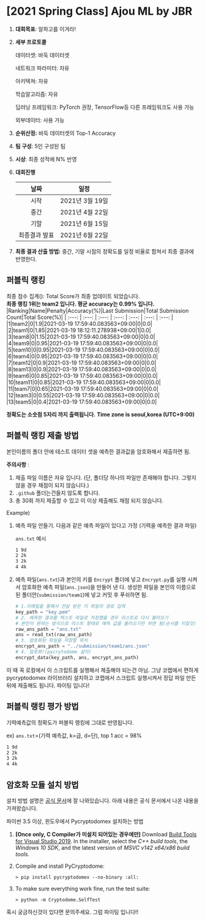 # [2021 Spring Class] Ajou ML by JBR

1. **대회목표**: 알파고를 이겨라!

2. **세부 프로토콜**

   데이터셋: 바둑 데이터셋

   네트워크 파라미터: 자유

   아키텍쳐: 자유

   학습알고리즘: 자유

   딥러닝 프레임워크: PyTorch 권장, TensorFlow등 다른 프레임워크도 사용 가능

   외부데이터: 사용 가능

3. **순위산정:** 바둑 데이터셋의 Top-1 Accuracy

4. **팀 구성**: 5인 구성된 팀

5. **시상**: 최종 성적에 N% 반영

6. **대회진행**

   |     날짜      |      일정       |
   | :-----------: | :-------------: |
   |     시작      | 2021년 3월 19일 |
   |     중간      | 2021년 4월 22일 |
   |     기말      | 2021년 6월 15일 |
   | 최종결과 발표 | 2021년 6월 22일 |

7. **최종 결과 산출 방법:** 중간, 기말 시점의 정확도를 일정 비율로 합쳐서 최종 결과에 반영한다.


## 퍼블릭 랭킹


최종 점수 집계(): Total Score가 최종 업데이트 되었습니다.  
**최종 랭킹 1위는 team2 입니다. 평균 accuracy는 0.99% 입니다.**
|Ranking|Name|Penalty|Accuracy(%)|Last Submission|Total Submission Count|Total Score(%)|
| :---: | :---: | :---: | :---: | :---: | :---: | :---: |
|1|team2|0|1.9|2021-03-19 17:59:40.083563+09:00|0|0.0|
|2|team1|0|1.85|2021-03-19 18:12:11.278938+09:00|1|0.0|
|3|team8|0|1.15|2021-03-19 17:59:40.083563+09:00|0|0.0|
|4|team9|0|0.95|2021-03-19 17:59:40.083563+09:00|0|0.0|
|5|team10|0|0.95|2021-03-19 17:59:40.083563+09:00|0|0.0|
|6|team4|0|0.95|2021-03-19 17:59:40.083563+09:00|0|0.0|
|7|team12|0|0.9|2021-03-19 17:59:40.083563+09:00|0|0.0|
|8|team13|0|0.9|2021-03-19 17:59:40.083563+09:00|0|0.0|
|9|team6|0|0.85|2021-03-19 17:59:40.083563+09:00|0|0.0|
|10|team11|0|0.85|2021-03-19 17:59:40.083563+09:00|0|0.0|
|11|team7|0|0.65|2021-03-19 17:59:40.083563+09:00|0|0.0|
|12|team3|0|0.55|2021-03-19 17:59:40.083563+09:00|0|0.0|
|13|team5|0|0.4|2021-03-19 17:59:40.083563+09:00|0|0.0|


**정확도는 소숫점 5자리 까지 출력됩니다.**
**Time zone is seoul,korea (UTC+9:00)**
## 퍼블릭 랭킹 제출 방법

본인이름의 폴더 안에 테스트 데이터 셋을 예측한 결과값을 암호화해서 제출하면 됨. 

**주의사항** : 

1. 제출 파일 이름은 자유 입니다. (단, 폴더당 하나의 파일만 존재해야 합니다. 그렇지 않을 경우 채점이 되지 않습니다.)
2. `.github` 폴더는건들지 않도록 합니다.
3. 총 30회 까지 제출할 수 있고 이 이상 제출해도 채점 되지 않습니다.

Example) 

1. 예측 파일 만들기. 다음과 같은 예측 파일이 있다고 가정 (기력을 예측한 결과 파일)

   `ans.txt` 예시

   ```tex
   1 9d
   2 2k
   3 2k
   4 4k
   ```
   
   
   
2. 예측 파일(`ans.txt`)과 본인의 키를 `Encrypt` 폴더에 넣고 `Encrypt.py`를 실행 시켜서 암호화한 예측 파일(`ans.json`)을 만들어 낸 다. 생성한 파일을 본인의 이름으로 된 폴더안(`submission/team1`)에 넣고 커밋 후 푸쉬하면 됨.

   ```python
   # 1.이메일을 통해서 전달 받은 키 파일의 경로 입력
   key_path = "key.pem"
   # 2. 예측한 결과를 텍스트 파일로 저장했을 경우 리스트로 다시 불러오기
   # 본인이 원하는 방식으로 리스트 형태로 예측 값을 불러오기만 하면 됨(순서를 지킬것)
   raw_ans_path = "ans.txt"
   ans = read_txt(raw_ans_path)
   # 3. 암호화된 파일을 저장할 위치
   encrypt_ans_path = "../submission/team1/ans.json"
   # 4. 암호화!(pycrytodome 설치)
   encrypt_data(key_path, ans, encrypt_ans_path)
   ```

이 때 꼭 로컬에서 이 스크립트를 실행해서 제출해야 되는건 아님. 그냥 코랩에서 편하게 pycryptodomex 라이브러리 설치하고 코랩에서 스크립트 실행시켜서 정답 파일 만든 뒤에 제출해도 됩니다. 파이팅 입니다!



## 퍼블릭 랭킹 평가 방법

기력예측값의 정확도가 퍼블릭 랭킹에 그대로 반영됩니다.

ex) `ans.txt`=(기력 예측값, k=급, d=단), top 1 acc = 98%

```tex
1 9d
2 2k
3 2k
4 4k
```



## 암호화 모듈 설치 방법

설치 방법 설명은 [공식 문서](https://pycryptodome.readthedocs.io/en/latest/src/installation.html#windows-from-sources-python-3-5-and-newer)에 잘 나와있습니다. 아래 내용은 공식 문서에서 나온 내용을 가져왔습니다. 

파이썬 3.5 이상, 윈도우에서 Pycryptodomex 설치하는 방법

1. **[Once only, C Compiler가 미설치 되어있는 경우에만]** Download [Build Tools for Visual Studio 2019](https://visualstudio.microsoft.com/downloads/#build-tools-for-visual-studio-2019). In the installer, select the *C++ build tools*, the *Windows 10 SDK*, and the latest version of *MSVC v142 x64/x86 build tools*.

2. Compile and install PyCryptodome:

   ```
   > pip install pycryptodomex --no-binary :all:
   ```

3. To make sure everything work fine, run the test suite:

   ```
   > python -m Cryptodome.SelfTest
   ```



혹시 궁금하신것이 있다면 문의주세요. 그럼 파이팅 입니다!!
